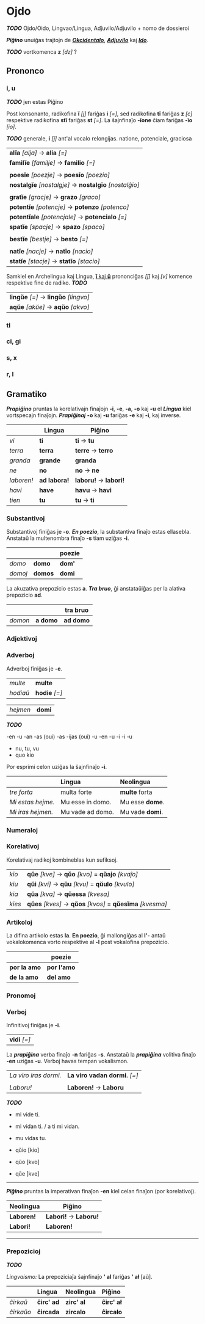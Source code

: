 # Ojdo

***TODO*** Ojdo/Oido, Lingvao/Lingua, Adĵuvilo/Adjuvilo + nomo de dossieroi

***Piĝino*** unuiĝas trajtojn de [***Okcidentalo***](https://eo.wikipedia.org/wiki/Okcidentalo), [***Adjuvilo***](https://eo.wikipedia.org/wiki/Adjuvilo) kaj [***Ido***](https://eo.wikipedia.org/wiki/Ido_(lingvo)).

***TODO*** vortkomenca **z** *[dz]* ?

## Prononco

### i, u

***TODO*** jen estas Piĝino

Post konsonanto, radikofina **ĭ** *[j]* fariĝas **i** *[=]*, sed radikofina **tĭ** fariĝas **z** *[c]* respektive radikofina **stĭ** fariĝas **st** *[=]*. La ŝajnfinaĵo **-ĭone** ĉiam fariĝas **-īo** *[io]*.

***TODO*** generale, **i** *[j]* ant'al vocalo relongijas. natione, potenciale, graciosa

| |
|-|
| **alĭa** *[alja]* → **alia** *[=]* |
| **familĭe** *[familje]* → **familio** *[=]* |
| |
| **poesĭe** *[poezje]* → **poesīo** *[poezio]* |
| **nostalgĭe** *[nostalgje]* → **nostalgīo** *[nostalĝio]* |
| |
| **gratĭe** *[gracje]* → **grazo** *[graco]* |
| **potentĭe** *[potencje]* → **potenzo** *[potenco]* |
| **potentĭale** *[potencjale]* → **potencialo** *[=]* |
| **spatĭe** *[spacje]* → **spazo** *[spaco]* |
| |
| **bestĭe** *[bestje]* → **besto** *[=]* |
| |
| **natĭe** *[nacje]* → **natīo** *[nacio]* |
| **statĭe** *[stacje]* → **statīo** *[stacio]* |

Samkiel en Archelingua kaj Lingua, [**ĭ** kaj **ŭ**](lingua.md) prononciĝas *[ĵ]* kaj *[v]* komence respektive fine de radiko. ***TODO***

| |
|-|
| **lingŭe** *[=]* → **lingŭo** *[lingvo]* |
| **aqŭe** *[akŭe]* → **aqŭo** *[akvo]* |

### ti

### ci, gi

### s, x

### r, l

## Gramatiko

***Prapiĝino*** pruntas la korelativajn finaĵojn **-i**, **-e**, **-a**, **-o** kaj **-u** el ***Lingua*** kiel vortspecajn finaĵojn. ***Prapiĝinaj*** **-o** kaj **-u** fariĝas **-e** kaj **-i**, kaj inverse.

| | Lingua | Piĝino |
|-|-|-|
| *vi* | **ti** | **ti** → **tu** |
| *terra* | **terra** | **terre** → **terro** |
| *granda* | **grande** | **granda** |
| *ne* | **no** | **no** → **ne** |
| *laboren!* | **ad labora!** | **laboru!** → **labori!** |
| *havi* | **have** | **havu** → **havi** |
| *tien* | **tu** | **tu** → **ti** |

### Substantivoj

Substantivoj finiĝas je **-o**. ***En poezio***, la substantiva finaĵo estas ellasebla. Anstataŭ la multenombra finaĵo **-s** tiam uziĝas **-i**.

| | | poezie |
|-|-|-|
| *domo* | **domo** | **dom'** |
| *domoj* | **domos** | **domi** |

La akuzativa prepozicio estas **a**. ***Tra bruo***, ĝi anstataŭiĝas per la alativa prepozicio **ad**.

| | | tra bruo |
|-|-|-|
| *domon* | **a domo** | **ad domo** |

### Adjektivoj

### Adverboj

Adverboj finiĝas je **-e**.

| | |
|-|-|
| *multe* | **multe** |
| *hodiaŭ* | **hodie** *[=]* |

| | |
|-|-|
| *hejmen* | **domi** |

***TODO***

-en -u
-an -as (oui)
-as -ijas (oui)
-u -en
-u -i
-i -u

* nu, tu, vu
* quo kio

Por esprimi celon uziĝas la ŝajnfinaĵo **-i**.

| | Lingua | Neolingua |
|:-|:-|:-|
| *tre forta* | multa forte | **multe** forta |
| *Mi estas hejme.* | Mu esse in domo. | Mu esse **dome**. |
| *Mi iras hejmen.* | Mu vade ad domo. | Mu vade **domi**. |

### Numeraloj

### Korelativoj

Korelativaj radikoj kombineblas kun sufiksoj.

| | |
|-|-|
| *kio* | **qŭe** *[kve]* → **qŭo** *[kvo]* = **qŭajo** *[kvaĵo]* |
| *kiu* | **qŭi** *[kvi]* → **qŭu** *[kvu]* = **qŭulo** *[kvulo]* |
| *kia* | **qŭa** *[kva]* → **qŭessa** *[kvesa]* |
| *kies* | **qŭes** *[kves]* → **qŭos** *[kvos]* = **qŭesĭma** *[kvesma]* |

### Artikoloj

La difina artikolo estas **la**. **En poezio**, ĝi mallongiĝas al **l'-** antaŭ vokalokomenca vorto respektive al **-l** post vokalofina prepozicio.

| | poezie |
|-|-|
| **por la amo** | **por l'amo** |
| **de la amo** | **del amo** |

### Pronomoj

### Verboj

Infinitivoj finiĝas je **-i**.

| |
|-|
| **vidi** *[=]* |

La ***prapiĝina*** verba finaĵo **-n** fariĝas **-s**. Anstataŭ la ***prapiĝina*** volitiva finaĵo **-en** uziĝas **-u**. Verboj havas tempan vokalismon.

| | |
|-|-|
| *La viro iras dormi.* | **La viro vadan dormi.** *[=]* |
| | |
| *Laboru!* | **Laboren!** → **Laboru** |

***TODO***

* mi vide ti.
* mi vidan ti. / a ti mi vidan.
* mu vidas tu.

* qŭio [kio]
* qŭo [kvo]
* qŭe [kve]


---

***Piĝino*** pruntas la imperativan finaĵon **-en** kiel celan finaĵon (por korelativoj).

| Neolingua | Piĝino |
|-|-|
| **Laboren!** | **Labori!** → **Laboru!** |
| **Labori!** | **Laboren!** |

---

### Prepozicioj

***TODO***

*Lingvaismo:* La prepoziciaĵa ŝajnfinaĵo **' al** fariĝas **' ał** [aŭ].

| | Lingua | Neolingua | Piĝino |
|:-|:-|:-|:-|
| *ĉirkaŭ* | **ĉirc' ad** | **zirc' al** | **ĉirc' ał** |
| *ĉirkaŭo* | **ĉircada** | **zircalo** | **ĉircało** |


